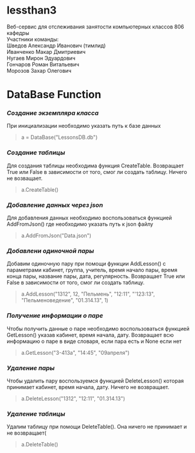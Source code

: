 # lessthan3
Веб-сервис для отслеживания занятости компьютерных классов 806 кафедры  
Участники команды:  
Шведов Александр Иванович (тимлид)  
Иванченко Макар Дмитриевич  
Нугаев Мирон Эдуардович  
Гончаров Роман Витальевич  
Морозов Захаp Олегович 

# DataBase Function
### _Создание экземпляра класса_
При инициализации необходимо указать путь к базе данных
> a = DataBase("LessonsDB.db")
### _Создание таблицы_
Для создания таблицы необходима функция CreateTable. Возвращает True или False в зависимости от того, смог ли создать таблицу. Ничего не возващает.
> a.CreateTable()
### _Добавление данных через json_
Для добавления данных необходимо воспользоваться функцией AddFromJson() где необходимо указать путь к json файлу
> a.AddFromJson("Data.json")
### _Добавлени одиночной пары_
Добавим одиночную пару при помощи функции AddLesson() с параметрами кабинет, группа, учитель, время начало пары, время конца пары, название пары, дата, регулярность. Возвращает True или False в зависимости от того, смог ли создать таблицу.
> a.AddLesson("1312", 12, "Пельмень", "12:11", "'123:13", "Пельменоведение", "01.314.13", 1)
### _Получение информации о паре_
Чтобы получить данные о паре необходимо воспользоваться функцией GetLesson() указав кабинет, время начала, дату. Возвращает всю информацию о паре в виде словаря, если пара есть и None если нет
> a.GetLesson("3-413а", "14:45", "09апреля")
### _Удаление пары_
Чтобы удалить пару воспользуемся функцией DeleteLesson() которая принимает кабинет, время начала, дату. Ничего не возвращает.
> a.DeleteLesson("1312", "12:11", "01.314.13")
### _Удаление таблицы_
Удалим таблицу при помощи DeleteTable(). Она ничего не принимает и не возвращает(
> a.DeleteTable()